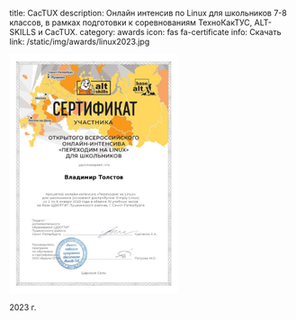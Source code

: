title: CacTUX
description: Онлайн интенсив по Linux для школьников 7-8 классов, в рамках подготовки к соревнованиям ТехноКакТУС, ALT-SKILLS и CacTUX.
category: awards
icon: fas fa-certificate
info: Скачать
link: /static/img/awards/linux2023.jpg

<a href="/static/img/awards/linux2023.jpg" target="_blank">
    <img src="/static/img/awards/linux2023.jpg" width="300">
</a>

2023 г.

